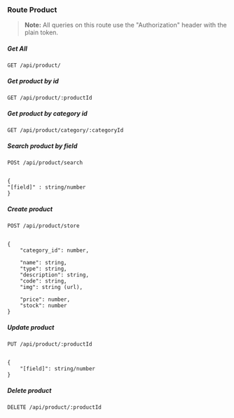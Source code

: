 ### Route Product

> **Note:** All queries on this route use the "Authorization" header with the plain token.

##### Get All

```
GET /api/product/
```

##### Get product by id

```
GET /api/product/:productId
```

##### Get product by category id

```
GET /api/product/category/:categoryId
```

##### Search product by field

```
POSt /api/product/search


{
"[field]" : string/number
}
```

##### Create product

```
POST /api/product/store


{
    "category_id": number,

    "name": string,
    "type": string,
    "description": string,
    "code": string,
    "img": string (url),

    "price": number,
    "stock": number
}
```

##### Update product

```
PUT /api/product/:productId


{
    "[field]": string/number
}
```

##### Delete product

```
DELETE /api/product/:productId
```

